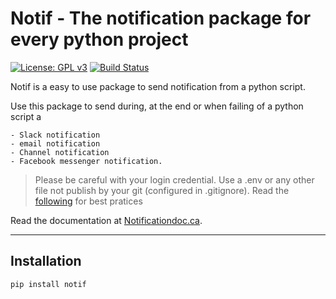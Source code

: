 # Notif - The notification package for every python project
[![License: GPL v3](https://img.shields.io/badge/License-GPL%20v3-blue.svg)](http://www.gnu.org/licenses/gpl-3.0)
[![Build Status](https://travis-ci.com/davebulaval/notification.svg?branch=master)](https://travis-ci.com/davebulaval/notification)

Notif is a easy to use package to send notification from a python script.

Use this package to send during, at the end or when failing of a python script a

    - Slack notification
    - email notification
    - Channel notification
    - Facebook messenger notification.
    
> Please be careful with your login credential. Use a .env or any other file not publish by your git (configured in .gitignore). Read the [following](https://stackoverflow.com/questions/2397822/what-is-the-best-practice-for-dealing-with-passwords-in-git-repositories) for best pratices

    
Read the documentation at [Notificationdoc.ca](https://notificationdoc.ca).

---------

## Installation

```shell script
pip install notif
```

